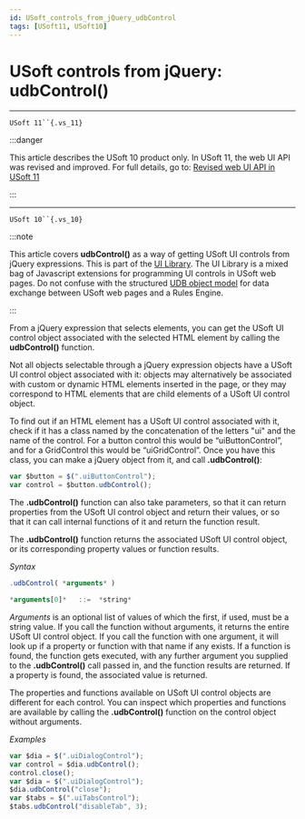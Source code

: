 ```yaml
---
id: USoft_controls_from_jQuery_udbControl
tags: [USoft11, USoft10]
---
```

# USoft controls from jQuery: udbControl()



----

`USoft 11``{.vs_11}`


:::danger

This article describes the USoft 10 product only.
In USoft 11, the web UI API was revised and improved. For full details, go to:
[Revised web UI API in USoft 11](/docs/Web_and_app_UIs/UDB_udb/Revised_web_UI_API_in_USoft_11.md)

:::

----

`USoft 10``{.vs_10}`


:::note

This article covers **udbControl()** as a way of getting USoft UI controls from jQuery expressions. This is part of the [UI Library](/docs/Web_and_app_UIs/UI_Library).
The UI Library is a mixed bag of Javascript extensions for programming UI controls in USoft web pages. Do not confuse with the structured [UDB object model](/docs/Web_and_app_UIs/UDB_udb/UDB_udb_object.md) for data exchange between USoft web pages and a Rules Engine.

:::

From a jQuery expression that selects elements, you can get the USoft UI control object associated with the selected HTML element by calling the **udbControl()** function.

Not all objects selectable through a jQuery expression objects have a USoft UI control object associated with it: objects may alternatively be associated with custom or dynamic HTML elements inserted in the page, or they may correspond to HTML elements that are child elements of a USoft UI control object.

To find out if an HTML element has a USoft UI control associated with it, check if it has a class named by the concatenation of the letters "ui" and the name of the control. For a button control this would be “uiButtonControl”, and for a GridControl this would be “uiGridControl”. Once you have this class, you can make a jQuery object from it, and call **.udbControl()**:

```js
var $button = $(".uiButtonControl");
var control = $button.udbControl();
```

The **.udbControl()** function can also take parameters, so that it can return properties from the USoft UI control object and return their values, or so that it can call internal functions of it and return the function result.

The **.udbControl()** function returns the associated USoft UI control object, or its corresponding property values or function results.

*Syntax*

```js
.udbControl( *arguments* )

*arguments[0]*   ::=  *string*
```

*Arguments* is an optional list of values of which the first, if used, must be a string value. If you call the function without arguments, it returns the entire USoft UI control object. If you call the function with one argument, it will look up if a property or function with that name if any exists. If a function is found, the function gets executed, with any further argument you supplied to the **.udbControl()** call passed in, and the function results are returned. If a property is found, the associated value is returned.

The properties and functions available on USoft UI control objects are different for each control. You can inspect which properties and functions are available by calling the **.udbControl()** function on the control object without arguments.

*Examples*

```js
var $dia = $(".uiDialogControl");
var control = $dia.udbControl();
control.close();
var $dia = $(".uiDialogControl");
$dia.udbControl("close");
var $tabs = $(".uiTabsControl");
$tabs.udbControl("disableTab", 3);
```

 